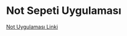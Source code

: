 # Not Sepeti Uygulaması

[Not Uygulaması Linki](file:///C:/Users/Batuhan%20Demirbağ/Desktop/Github%20Projeler/Not%20sepeti%20uygulaması-JS%20(nasıl%20çözüldü%20yenilenmeyen)%20-%20Kopya/not_sepeti.html)

